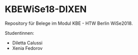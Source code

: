 # KBEWiSe18-DIXEN
Repository für Belege im Modul KBE - HTW Berlin WiSe2018.

Studentinnen:
- Diletta Calussi
- Xenia Fedorov
